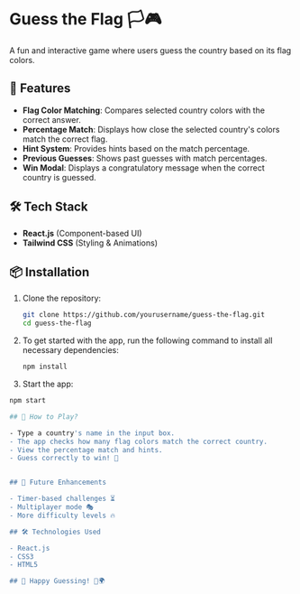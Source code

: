 # Guess the Flag 🏳️🎮

A fun and interactive game where users guess the country based on its flag colors.

## 🚀 Features

- **Flag Color Matching**: Compares selected country colors with the correct answer.
- **Percentage Match**: Displays how close the selected country's colors match the correct flag.
- **Hint System**: Provides hints based on the match percentage.
- **Previous Guesses**: Shows past guesses with match percentages.
- **Win Modal**: Displays a congratulatory message when the correct country is guessed.

## 🛠️ Tech Stack

- **React.js** (Component-based UI)
- **Tailwind CSS** (Styling & Animations)

## 📦 Installation

1. Clone the repository:

   ```sh
   git clone https://github.com/yourusername/guess-the-flag.git
   cd guess-the-flag

2. To get started with the app, run the following command to install all necessary dependencies:

   ```sh
   npm install
   
 3. Start the app:
   ```sh
   npm start

## 📝 How to Play?

- Type a country's name in the input box.
- The app checks how many flag colors match the correct country.
- View the percentage match and hints.
- Guess correctly to win! 🎉


## 📌 Future Enhancements

- Timer-based challenges ⏳
- Multiplayer mode 🎭
- More difficulty levels 🔥

## 🛠️ Technologies Used

- React.js
- CSS3
- HTML5

## 🚀 Happy Guessing! 🎨🌍
